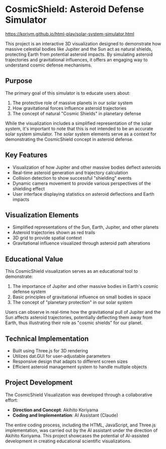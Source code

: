 # CosmicShield: Asteroid Defense Simulator

https://koriym.github.io/html-play/solar-system-simulator.html

This project is an interactive 3D visualization designed to demonstrate how massive celestial bodies like Jupiter and the Sun act as natural shields, protecting Earth from potential asteroid impacts. By simulating asteroid trajectories and gravitational influences, it offers an engaging way to understand cosmic defense mechanisms.

## Purpose

The primary goal of this simulator is to educate users about:

1. The protective role of massive planets in our solar system
2. How gravitational forces influence asteroid trajectories
3. The concept of natural "Cosmic Shields" in planetary defense

While the visualization includes a simplified representation of the solar system, it's important to note that this is not intended to be an accurate solar system simulator. The solar system elements serve as a context for demonstrating the CosmicShield concept in asteroid defense.

## Key Features

- Visualization of how Jupiter and other massive bodies deflect asteroids
- Real-time asteroid generation and trajectory calculation
- Collision detection to show successful "shielding" events
- Dynamic camera movement to provide various perspectives of the shielding effect
- User interface displaying statistics on asteroid deflections and Earth impacts

## Visualization Elements

- Simplified representations of the Sun, Earth, Jupiter, and other planets
- Asteroid trajectories shown as red trails
- 3D grid to provide spatial context
- Gravitational influence visualized through asteroid path alterations

## Educational Value

This CosmicShield visualization serves as an educational tool to demonstrate:

1. The importance of Jupiter and other massive bodies in Earth's cosmic defense system
2. Basic principles of gravitational influence on small bodies in space
3. The concept of "planetary protection" in our solar system

Users can observe in real-time how the gravitational pull of Jupiter and the Sun affects asteroid trajectories, potentially deflecting them away from Earth, thus illustrating their role as "cosmic shields" for our planet.

## Technical Implementation

- Built using Three.js for 3D rendering
- Utilizes dat.GUI for user-adjustable parameters
- Responsive design that adapts to different screen sizes
- Efficient asteroid management system to handle multiple objects

## Project Development

The CosmicShield Visualization was developed through a collaborative effort:

- **Direction and Concept**: Akihito Koriyama
- **Coding and Implementation**: AI Assistant (Claude)

The entire coding process, including the HTML, JavaScript, and Three.js implementation, was carried out by the AI assistant under the direction of Akihito Koriyama. This project showcases the potential of AI-assisted development in creating educational scientific visualizations.

